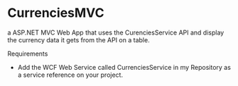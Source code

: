 # CurrenciesMVC
a ASP.NET MVC Web App that uses the CurenciesService API and display the currency data it gets from the API on a table.


Requirements
- Add the WCF Web Service called CurrenciesService in my Repository as a service reference on your project.
